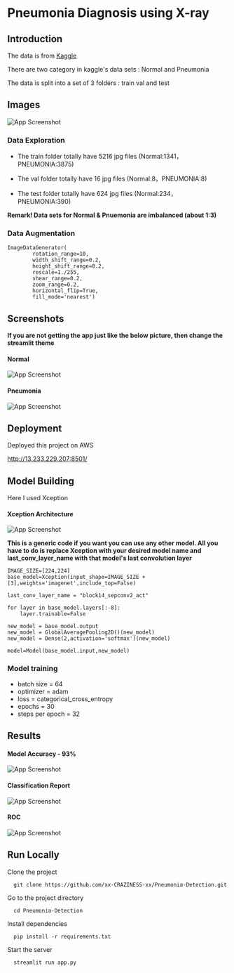 
# Pneumonia Diagnosis using X-ray

## Introduction

The data is from [Kaggle](https://www.kaggle.com/paultimothymooney/chest-xray-pneumonia)

There are two category in kaggle's data sets : Normal and Pneumonia

The data is  split into a set of  3 folders : train val and test


## Images

![App Screenshot](https://github.com/xx-CRAZINESS-xx/Pneumonia-Detection/blob/main/images/folder%20image.png)

### Data Exploration

* The train folder totally have 5216 jpg files (Normal:1341，PNEUMONIA:3875)

* The val folder totally have 16 jpg files (Normal:8，PNEUMONIA:8)

* The test folder totally have 624 jpg files (Normal:234，PNEUMONIA:390)

**Remark\! Data sets for Normal & Pnuemonia are imbalanced (about 1:3)**

### Data Augmentation

```
ImageDataGenerator(
        rotation_range=10,
        width_shift_range=0.2,
        height_shift_range=0.2,
        rescale=1./255,
        shear_range=0.2,
        zoom_range=0.2,
        horizontal_flip=True,
        fill_mode='nearest')
```

## Screenshots
**If you are not getting the app just like the below picture, then change the streamlit 
theme**

#### Normal
![App Screenshot](https://github.com/xx-CRAZINESS-xx/Pneumonia-Detection/blob/main/images/normal.png)

#### Pneumonia
![App Screenshot](https://github.com/xx-CRAZINESS-xx/Pneumonia-Detection/blob/main/images/pneumonia.png)
## Deployment

Deployed this project on AWS

http://13.233.229.207:8501/


## Model Building


Here I used Xception 

####  Xception Architecture
![App Screenshot](https://github.com/xx-CRAZINESS-xx/Pneumonia-Detection/blob/main/images/xception.png)

**This is a generic code if you want you can use any other model.
All you have to do is replace Xception with your desired model name and last_conv_layer_name with that model's last convolution layer**

```
IMAGE_SIZE=[224,224]
base_model=Xception(input_shape=IMAGE_SIZE + [3],weights='imagenet',include_top=False)

last_conv_layer_name = "block14_sepconv2_act"

for layer in base_model.layers[:-8]:
    layer.trainable=False

```

```
new_model = base_model.output
new_model = GlobalAveragePooling2D()(new_model)
new_model = Dense(2,activation='softmax')(new_model)

model=Model(base_model.input,new_model)

```
### Model training

* batch size = 64
* optimizer = adam
* loss =  categorical_cross_entropy
* epochs = 30 
* steps per epoch = 32

 

## Results
#### Model Accuracy - 93%
![App Screenshot](https://github.com/xx-CRAZINESS-xx/Pneumonia-Detection/blob/main/images/model_accuracy.png)

#### Classification Report
![App Screenshot](https://github.com/xx-CRAZINESS-xx/Pneumonia-Detection/blob/main/images/classification_report.png)

#### ROC 
![App Screenshot](https://github.com/xx-CRAZINESS-xx/Pneumonia-Detection/blob/main/images/roc.png)

## Run Locally

Clone the project

```
  git clone https://github.com/xx-CRAZINESS-xx/Pneumonia-Detection.git
```

Go to the project directory

```
  cd Pneumonia-Detection
```

Install dependencies

```
  pip install -r requirements.txt
```

Start the server

```
  streamlit run app.py
```

